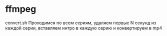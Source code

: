 # ffmpeg

convert.sh
Проходимся по всем сериям, удаляем первые N секунд из каждой серии, вставляем интро в каждую серию и конвертируем в mp4
